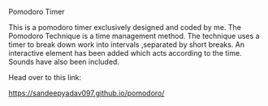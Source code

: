 Pomodoro Timer

This is a pomodoro timer exclusively designed and coded by me.
The Pomodoro Technique is a time management method. The technique uses a timer to break down work into intervals ,separated by short breaks.
An interactive element has been added which acts according to the time.
Sounds have also been included.

Head over to this link:

https://sandeepyadav097.github.io/pomodoro/

